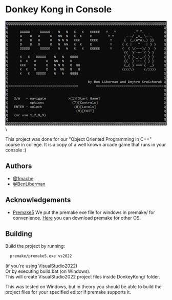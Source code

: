 
# Donkey Kong in Console


![Menu](https://github.com/1mache/DonkeyKongCPP/blob/main/screenshots/menu.png)\

This project was done for our "Object Oriented Programming in C++" course in college. It is a copy of a well known arcade game that runs in your console :)


## Authors

- [@1mache](https://www.github.com/1mache)
- [@BenLiberman](https://github.com/Ben-GitCode)
## Acknowledgements

 - [Premake5](https://github.com/premake/premake-core)
We put the premake exe file for windows in premake/ for convenience. [Here](https://premake.github.io/download) you can download premake for other OS.

## Building

Build the project by running:
```bash
  premake/premake5.exe vs2022
```
(if you're using VisualStudio2022)\
Or by executing build.bat (on Windows).\
This will create VisualStudio2022 project files inside DonkeyKong/ folder.

This was tested on Windows, but in theory you should be able to build the project files for your specified editor if premake supports it.
